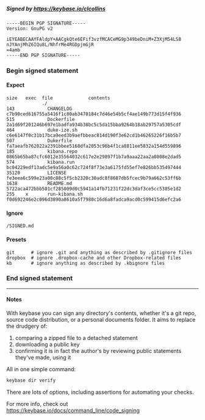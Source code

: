 ##### Signed by https://keybase.io/clcollins
```
-----BEGIN PGP SIGNATURE-----
Version: GnuPG v2

iEYEABECAAYFAldpY+AACgkQte6EFif3vzfMCACeMG9p349beDniM+Z3XjM54LS8
nJYAnjMhZ6IQu8L/NhfrMe4RGDpjmGjR
=4amb
-----END PGP SIGNATURE-----

```

<!-- END SIGNATURES -->

### Begin signed statement 

#### Expect

```
size   exec  file             contents                                                        
             ./                                                                               
143            CHANGELOG      c7b90ced616755a5416f1c80ab3470184c7d46e54b5cf4ae149b773d15f4f936
515            Dockerfile     2a1d69f201246b697e1badfa934b38bc5c5da15bba9264b18ab29757a5305cdf
464            duke-ize.sh    c6e6147f0c31b17bca9eed3b9aefbbeac814d190f3e62cd1b46265226f16b5b7
507            Dukerfile      fa7aeafb762022a2391bbee5168dfa2053c96b4f1ca8811ee5832a154d559896
185            kibana.repo    0865b65ba87cfc6012e35564032c617e2e29897f1b7a9aaa22aa2a0808e2dad5
574            kibana.run     bc04229edf13adc5e9a56a0c62c724f8f73e3a6175fd55ef7e826bb535497444
35120          LICENSE        fe3eea6c599e23a00c08c5f5cb2320c30adc8f8687db5fcec9b79a662c53ff6b
1638           README.md      5722aca472bbb501cf285009d0c5941a14fb71231f22dc3daf3ce5cc5385e1d2
255    x       run-kibana.sh  f0d692246e2c096d3890a8610a5f7980c16d6a8fadca9acd0c599415d6efc2a6
```

#### Ignore

```
/SIGNED.md
```

#### Presets

```
git      # ignore .git and anything as described by .gitignore files
dropbox  # ignore .dropbox-cache and other Dropbox-related files    
kb       # ignore anything as described by .kbignore files          
```

<!-- summarize version = 0.0.9 -->

### End signed statement

<hr>

#### Notes

With keybase you can sign any directory's contents, whether it's a git repo,
source code distribution, or a personal documents folder. It aims to replace the drudgery of:

  1. comparing a zipped file to a detached statement
  2. downloading a public key
  3. confirming it is in fact the author's by reviewing public statements they've made, using it

All in one simple command:

```bash
keybase dir verify
```

There are lots of options, including assertions for automating your checks.

For more info, check out https://keybase.io/docs/command_line/code_signing
